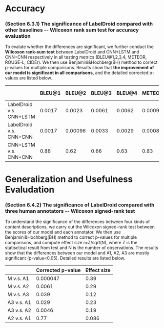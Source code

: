 # Accuracy

### (Section 6.3.1) The significance of LabelDroid compared with other baselines -- Wilcoxon rank sum test for accuracy evaluation 

To evalute whether the differences are significant, we further conduct the <b>Wilcoxon rank-sum test</b> between LabelDroid and CNN+LSTM and CNN+CNN respectively in all testing metrics (BLEU@1,2,3,4, METEOR, ROUGE-L, CIDEr). We then use Benjamini&Hochberg(BH) method to correct p-values for multiple comparisons. Results show that <b>the improvement of our model is significant in all comparisons</b>, and the detailed corrected p-values are listed below.

|                | BLEU@1 | BLEU@2  | BLEU@3 | BLEU@4 | METEOR  | ROUGE-L | CIDEr |
| ------------- | ------------- | ------------- | ------------- | ------------- | ------------- | ------------- | ------------- |
| LabelDroid v.s. CNN+LSTM  | 0.0017 | 0.0023  | 0.0061 | 0.0062 | 0.00093 | 0.00097 | 0.0014 |
| LabelDroid v.s. CNN+CNN   | 0.0017 | 0.00096 | 0.0033 | 0.0029 | 0.00083 | 0.00093 | 0.0014 |
| CNN+LSTM v.s. CNN+CNN     | 0.88   | 0.62    | 0.66   | 0.63   | 0.83    | 0.85    | 0.88   |


# Generalization and Usefulness Evaludation

### (Section 6.4.2) The significance of LabelDroid compared with three human annotators -- Wilcoxon signed-rank test

To understand the significance of the differences between four kinds of content descriptions, we carry out the Wilcoxon signed-rank test between the scores of our model and each annotator. We then use Benjamini&Hochberg(BH) method to correct p-values for multiple comparisons, and compute effect size r=Z/sqrt(N), where Z is the statisctical result from test and N is the number of observations. The results show that the differences between our model and A1, A2, A3 are mostly significant (p-value<0.05). Detailed results are listed below.

|            | Corrected p-value | Effect size  |
| ---------- | -------- | ------------- | 
| M v.s. A1  | 0.000047 | 0.39  |
| M v.s. A2  | 0.0061   | 0.29  | 
| M v.s. A3  | 0.039    | 0.12  | 
| A3 v.s. A1 | 0.029    | 0.23  | 
| A3 v.s. A2 | 0.0046   | 0.19  | 
| A2 v.s. A1 | 0.77     | 0.086 | 
